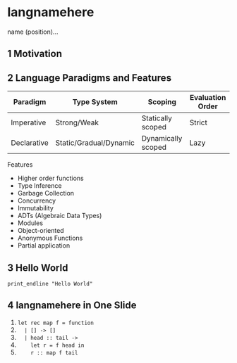 # langnamehere

name (position)...

## 1 Motivation


## 2 Language Paradigms and Features

| Paradigm    | Type System                 | Scoping            | Evaluation Order |
|-------------|-----------------------------|--------------------|------------------|
| Imperative  | Strong/Weak                 | Statically scoped  | Strict           |
| Declarative | Static/Gradual/Dynamic      | Dynamically scoped | Lazy             |

Features
* Higher order functions
* Type Inference
* Garbage Collection
* Concurrency
* Immutability
* ADTs (Algebraic Data Types)
* Modules
* Object-oriented
* Anonymous Functions
* Partial application


## 3 Hello World

```
print_endline "Hello World"
```

## 4 langnamehere in One Slide

1.  `let rec map f = function`
2.  `  | [] -> []`
3.  `  | head :: tail ->`
4.  `    let r = f head in`
5.  `    r :: map f tail`

